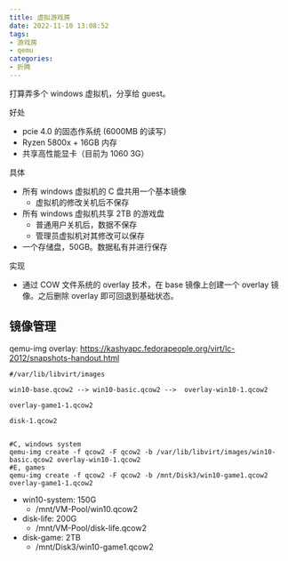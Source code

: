 ```yaml
---
title: 虚拟游戏房
date: 2022-11-10 13:08:52
tags:
- 游戏房
- qemu
categories:
- 折腾
---
```


打算弄多个 windows 虚拟机，分享给 guest。

好处

- pcie 4.0 的固态作系统 (6000MB 的读写）
- Ryzen 5800x + 16GB 内存
- 共享高性能显卡（目前为 1060 3G）

具体

- 所有 windows 虚拟机的 C 盘共用一个基本镜像
  - 虚拟机的修改关机后不保存
- 所有 windows 虚拟机共享 2TB 的游戏盘
  - 普通用户关机后，数据不保存
  - 管理员虚拟机对其修改可以保存
- 一个存储盘，50GB。数据私有并进行保存

实现

- 通过 COW 文件系统的 overlay 技术，在 base 镜像上创建一个 overlay 镜像。之后删除 overlay 即可回退到基础状态。

<!-- more -->

## 镜像管理

qemu-img overlay: <https://kashyapc.fedorapeople.org/virt/lc-2012/snapshots-handout.html>

```
#/var/lib/libvirt/images

win10-base.qcow2 --> win10-basic.qcow2 -->  overlay-win10-1.qcow2

overlay-game1-1.qcow2

disk-1.qcow2


#C, windows system
qemu-img create -f qcow2 -F qcow2 -b /var/lib/libvirt/images/win10-basic.qcow2 overlay-win10-1.qcow2
#E, games
qemu-img create -f qcow2 -F qcow2 -b /mnt/Disk3/win10-game1.qcow2 overlay-game1-1.qcow2
```

- win10-system: 150G
  - /mnt/VM-Pool/win10.qcow2
- disk-life: 200G
  - /mnt/VM-Pool/disk-life.qcow2
- disk-game: 2TB
  - /mnt/Disk3/win10-game1.qcow2

```


```
